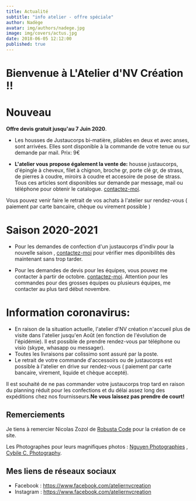 ```yaml
---
title: Actualité
subtitle: "info atelier - offre spéciale"
author: Nadège
avatar: img/authors/nadege.jpg
image: img/covers/actus.jpg
date: 2018-06-05 12:12:00
published: true
---
```

Bienvenue à L'Atelier d'NV Création !!
====

**Nouveau**
====

  **Offre devis gratuit jusqu'au 7 Juin 2020**.
 

* Les housses de Justaucorps bi-matière, pliables en deux et avec anses, sont arrivées. Elles sont disponible à la commande de votre tenue ou sur demande par mail. Prix: 9€


* **L'atelier vous propose également la vente de:** housse justaucorps, d'épingle à cheveux, filet à chignon, broche gr, porte clé gr, de strass, de pierres à coudre, miroirs à coudre et accesoire de pose de strass. Tous ces articles sont disponibles sur demande par message, mail ou téléphone pour obtenir le catalogue. [contactez-moi](/#/2018/06/02/contacts).


Vous pouvez venir faire le retrait de vos achats à l'atelier sur rendez-vous ( paiement par carte bancaire, chèque ou virement possible )

**Saison 2020-2021**
====

* Pour les demandes de confection d'un justaucorps d'indiv pour la nouvelle saison , [contactez-moi](/#/2018/06/02/contacts) pour vérifier mes diponibilités dès maintenant sans trop tarder.

* Pour les demandes de devis pour les équipes, vous pouvez me contacter à partir de octobre. [contactez-moi](/#/2018/06/02/contacts).
Attention pour les commandes pour des grosses équipes ou plusieurs équipes, me contacter au plus tard début novembre.

 
Information coronavirus:
====

* En raison de la situation actuelle, l'atelier d'NV création n'accueil plus de visite dans l'atelier jusqu'en Août (en fonction de l'évolution de l'épidémie). Il est possible de prendre rendez-vous par téléphone ou visio (skype, whasapp ou messager).
* Toutes les livraisons par colissimo sont assuré par la poste.
* Le retrait de votre commande d'accessoirs ou de justaucorps est possible à l'atelier en drive sur rendez-vous ( paiement par carte bancaire, virement, liquide et chèque accepté).

Il est souhaité de ne pas commander votre justaucorps trop tard en raison du planning réduit pour les confections et du délai assez long des expéditions chez nos fournisseurs.**Ne vous laissez pas prendre de court!**







 
Remerciements
----

 
Je tiens à remercier Nicolas Zozol de [Robusta Code](http://www.robusta.io) pour la création de ce site. 

Les Photographes pour leurs magnifiques photos : [Nguyen Photographies](http://www.ngtuan.com) , [Cybile C. Photography](https://www.facebook.com/Cybile-C-Photography-246675958701076/).
 
 
 
Mes liens de réseaux sociaux
----
 
* Facebook : <a href="https://www.facebook.com/ateliernvcreation">https://www.facebook.com/ateliernvcreation</a>
* Instagram : <a href="https://www.instagram.com/atelier.nvcreation">https://www.facebook.com/ateliernvcreation</a>
